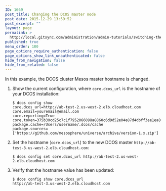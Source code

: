 ```yaml
---
ID: 1669
post_title: Changing the DCOS master node
post_date: 2015-12-29 13:59:52
post_excerpt: ""
layout: page
permalink: >
  http://local.gitsync.com/administration/admin-tutorials/switching-the-dcos-mesos-master-node-host/
published: true
menu_order: 100
page_options_require_authentication: false
page_options_show_link_unauthenticated: false
hide_from_navigation: false
hide_from_related: false
---
```

In this example, the DCOS cluster Mesos master hostname is changed.

1.  Show the current configuration, where `core.dcos_url` is the hostname of your DCOS installation:
    
        $ dcos config show
        core.dcos_url=http://ab-test-2.us-west-2.elb.cloudhost.com
        core.email=youremail@email.com
        core.reporting=True
        core.token=375b30cd25c7c1f7952066098a8860c6d9d52e04e87d4dbff3ee1ea8b8fdac80
        package.cache=/Users/username/.dcos/cache
        package.sources=['https://github.com/mesosphere/universe/archive/version-1.x.zip']
        

2.  Set the hostname (`core.dcos_url`) to the new DCOS master `http://ab-test-3.us-west-2.elb.cloudhost.com`:
    
        $ dcos config set core.dcos_url http://ab-test-2.us-west-2.elb.cloudhost.com
        

3.  Verify that the hostname value has been updated:
    
        $ dcos config show core.dcos_url
        http://ab-test-3.us-west-2.elb.cloudhost.com